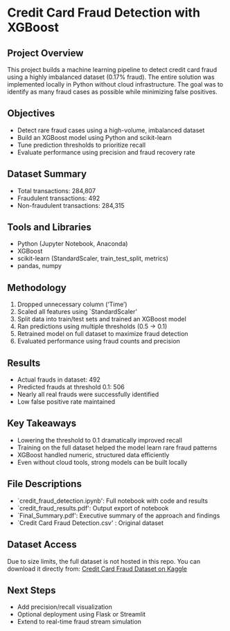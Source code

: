 # Credit Card Fraud Detection with XGBoost

## Project Overview
This project builds a machine learning pipeline to detect credit card fraud using a highly imbalanced dataset (0.17% fraud). The entire solution was implemented locally in Python without cloud infrastructure. The goal was to identify as many fraud cases as possible while minimizing false positives.

## Objectives
- Detect rare fraud cases using a high-volume, imbalanced dataset
- Build an XGBoost model using Python and scikit-learn
- Tune prediction thresholds to prioritize recall
- Evaluate performance using precision and fraud recovery rate

## Dataset Summary
- Total transactions: 284,807  
- Fraudulent transactions: 492  
- Non-fraudulent transactions: 284,315  

## Tools and Libraries
- Python (Jupyter Notebook, Anaconda)
- XGBoost
- scikit-learn (StandardScaler, train_test_split, metrics)
- pandas, numpy

## Methodology
1. Dropped unnecessary column (‘Time’)
2. Scaled all features using `StandardScaler'
3. Split data into train/test sets and trained an XGBoost model
4. Ran predictions using multiple thresholds (0.5 → 0.1)
5. Retrained model on full dataset to maximize fraud detection
6. Evaluated performance using fraud counts and precision

## Results
- Actual frauds in dataset: 492  
- Predicted frauds at threshold 0.1: 506  
- Nearly all real frauds were successfully identified  
- Low false positive rate maintained  

## Key Takeaways
- Lowering the threshold to 0.1 dramatically improved recall
- Training on the full dataset helped the model learn rare fraud patterns
- XGBoost handled numeric, structured data efficiently
- Even without cloud tools, strong models can be built locally

## File Descriptions
- `credit_fraud_detection.ipynb': Full notebook with code and results  
- `credit_fraud_results.pdf': Output export of notebook  
- `Final_Summary.pdf': Executive summary of the approach and findings  
- `Credit Card Fraud Detection.csv' : Original dataset

## Dataset Access
Due to size limits, the full dataset is not hosted in this repo. You can download it directly from:
[Credit Card Fraud Dataset on Kaggle](https://www.kaggle.com/datasets/mlg-ulb/creditcardfraud)

## Next Steps
- Add precision/recall visualization
- Optional deployment using Flask or Streamlit  
- Extend to real-time fraud stream simulation

